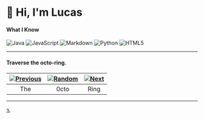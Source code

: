 # 👋 Hi, I'm Lucas

#### What I Know
![Java](https://img.shields.io/badge/java-%23ED8B00.svg?style=plastic&logo=openjdk&logoColor=white) ![JavaScript](https://img.shields.io/badge/javascript-%23323330.svg?style=plastic&logo=javascript&logoColor=%23F7DF1E) ![Markdown](https://img.shields.io/badge/markdown-%23000000.svg?style=plastic&logo=markdown&logoColor=white) ![Python](https://img.shields.io/badge/python-3670A0?style=plastic&logo=python&logoColor=ffdd54) ![HTML5](https://img.shields.io/badge/html5-%23E34F26.svg?style=plastic&logo=html5&logoColor=white)

---
#### Traverse the octo-ring.
|[![Previous](https://img.shields.io/badge/Previous-%23273787)](https://octo-ring.com/p/lucipas/prev) |[![Random](https://img.shields.io/badge/Random-%23273787)](https://octo-ring.com/p/lucipas/random)|[![Next](https://img.shields.io/badge/Next-%23273787)](https://octo-ring.com/p/lucipas/next)
|:---:|:---:|:---:
|The|0cto|Ring|

---

<p><a href="https://twitter.com/?lang=en">𝕩</a></p>
<!---
lucipas/lucipas is a ✨ special ✨ repository because its `README.md` (this file) appears on your GitHub profile.
You can click the Preview link to take a look at your changes.
- 👋 Hi, I’m @lucipas
- 👀 I’m interested in ...
- 🌱 I’m currently learning ...
- 💞️ I’m looking to collaborate on ...
- 📫 How to reach me ...
--->

